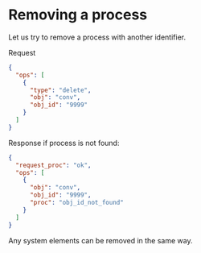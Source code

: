 # Removing a process

Let us try to remove a process with another identifier.

Request
```json
{
  "ops": [
    {
      "type": "delete",
      "obj": "conv",
      "obj_id": "9999"
    }
  ]
}
```

Response if process is not found:
```json
{
  "request_proc": "ok",
  "ops": [
    {
      "obj": "conv",
      "obj_id": "9999",
      "proc": "obj_id_not_found"
    }
  ]
}
```

Any system elements can be removed in the same way.
